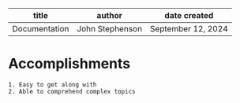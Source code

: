| title | author | date created
| -------- | ------- | -------|
| Documentation | John Stephenson | September 12, 2024 |  
  
# Accomplishments 
    1. Easy to get along with  
    2. Able to comprehend complex topics  